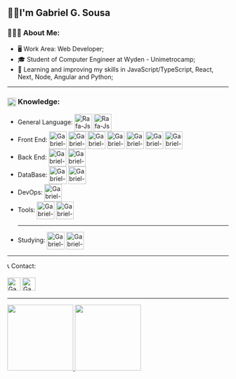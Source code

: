 <h2>👋🏼I'm Gabriel G. Sousa</h2>
<div>
<h3>
🧔🏼‍♂️ About Me:
</h3>
<ul>
<li>
🖥️   Work Area: Web Developer;
</li>
<li>
🎓   Student of Computer Engineer at Wyden - Unimetrocamp;
</li>
<li>
🔭   Learning and improving my skills in JavaScript/TypeScript, React, Next, Node, Angular and Python;
</li>
</ul>
</div>

<hr>
<div>
<h3>
<img align="center" alt="Rafa-Js" height="20" width="20" src="https://icongr.am/devicon/devicon-plain.svg?size=128&color=currentColor"><span> Knowledge:</span> 
</h3>
<ul>
<li>
General Language:
  <img align="center" alt="Rafa-Js" height="40" width="40" src="https://icongr.am/devicon/java-original.svg?size=128&color=currentColor">
  <img align="center" alt="Rafa-Js" height="40" width="40" src="https://icongr.am/devicon/python-original.svg?size=128&color=currentColor">
</li>
<li>
Front End: 
  <img align="center" alt="Gabriel-HTML5" height="40" width="40" src="https://icongr.am/devicon/html5-original-wordmark.svg?size=128&color=currentColor">
  <img align="center" alt="Gabriel-CSS3" height="40" width="40" src="https://icongr.am/devicon/css3-original-wordmark.svg?size=128&color=currentColor">
  <img align="center" alt="Gabriel-Js" height="40" width="40" src="https://icongr.am/devicon/javascript-original.svg?size=128&color=currentColor">
  <img align="center" alt="Gabriel-Ts" height="40" width="40" src="https://icongr.am/devicon/typescript-plain.svg?size=128&color=currentColor"> 
  <img align="center" alt="Gabriel-Angular" height="40" width="40" src="https://icongr.am/devicon/angularjs-original.svg?size=128&color=currentColor">
  <img align="center" alt="Gabriel-Jquery" height="40" width="40" src="https://icongr.am/devicon/jquery-original-wordmark.svg?size=128&color=dbadad">
   <img align="center" alt="Gabriel-Bootstrap" height="40" width="40" src="https://cdn.jsdelivr.net/gh/devicons/devicon/icons/bootstrap/bootstrap-original-wordmark.svg"/>
</li>
<li>
Back End:
  <img align="center" alt="Gabriel-PHP" height="40" width="40" src="https://icongr.am/devicon/php-original.svg?size=128&color=currentColor">
  <img align="center" alt="Gabriel-Django" height="40" width="40" src="https://icongr.am/devicon/django-original.svg?size=128&color=currentColor">
</li>
<li>
DataBase:
  <img align="center" alt="Gabriel-MySql" height="40" width="40" src="https://icongr.am/devicon/mysql-original-wordmark.svg?size=128&color=dbadad">
  <img align="center" alt="Gabriel-Postgresql" height="40" width="40" src="https://icongr.am/devicon/postgresql-original-wordmark.svg?size=128&color=currentColor">
</li>
<li>
DevOps:
  <img align="center" alt="Gabriel-Git" height="40" width="40" src="https://cdn.jsdelivr.net/gh/devicons/devicon/icons/git/git-original.svg"/>  
</li>
<li>
Tools:
  <img align="center" alt="Gabriel-NPM" height="40" width="40" src="https://icongr.am/devicon/npm-original-wordmark.svg?size=128&color=dbadad">
  <img align="center" alt="Gabriel-VsCode" height="40" width="40" src="[https://cdn.jsdelivr.net/gh/devicons/devicon/icons/vscode/vscode-original-wordmark.svg"/>
</li>
  <hr>
<li>
Studying: 
  <img align="center" alt="Gabriel-HTML5" height="40" width="40" src="https://icongr.am/devicon/react-original-wordmark.svg?size=128&color=currentColor">
  <img align="center" alt="Gabriel-CSS3" height="40" width="40" src="https://icongr.am/devicon/nodejs-original.svg?size=128&color=currentColor">
</li>
</ul>
</h3>
</div>
<hr>
<div>
📞 Contact:
<br>
<br>
<a href="mailto:gabriel@multcont.com"><img alt="Gabriel-Linkedin" height="30" width="30" src="https://icongr.am/fontawesome/envelope-square.svg?size=128&color=ffffff"/></a>
<a href="https://www.linkedin.com/in/gabrielgsousa/">
  <img alt="Gabriel-Linkedin" height="30" width="30" src="https://cdn.jsdelivr.net/gh/devicons/devicon/icons/linkedin/linkedin-original.svg"/>
</a>
</div>
<hr>
<div>
  <a href="https://github.com/GSousaGabriel">
  <img height="150em" src="https://github-readme-stats.vercel.app/api?username=GSousaGabriel&show_icons=true&theme=dracula&include_all_commits=true&count_private=true"/>
  <img height="150em" src="https://github-readme-stats.vercel.app/api/top-langs/?username=GSousaGabriel&layout=compact&langs_count=7&theme=dracula"/>
</div>

